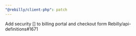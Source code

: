 ```yaml
---
"@rebilly/client-php": patch
---
```


Add security [] to billing portal and checkout form Rebilly/api-definitions#1671
